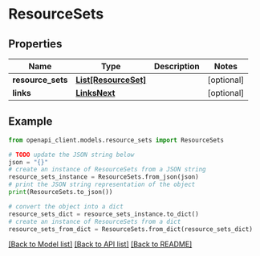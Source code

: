 # ResourceSets


## Properties

Name | Type | Description | Notes
------------ | ------------- | ------------- | -------------
**resource_sets** | [**List[ResourceSet]**](ResourceSet.md) |  | [optional] 
**links** | [**LinksNext**](LinksNext.md) |  | [optional] 

## Example

```python
from openapi_client.models.resource_sets import ResourceSets

# TODO update the JSON string below
json = "{}"
# create an instance of ResourceSets from a JSON string
resource_sets_instance = ResourceSets.from_json(json)
# print the JSON string representation of the object
print(ResourceSets.to_json())

# convert the object into a dict
resource_sets_dict = resource_sets_instance.to_dict()
# create an instance of ResourceSets from a dict
resource_sets_from_dict = ResourceSets.from_dict(resource_sets_dict)
```
[[Back to Model list]](../README.md#documentation-for-models) [[Back to API list]](../README.md#documentation-for-api-endpoints) [[Back to README]](../README.md)


